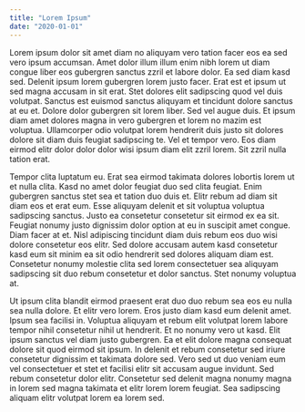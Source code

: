 ```yaml
---
title: "Lorem Ipsum"
date: "2020-01-01"
---
```


Lorem ipsum dolor sit amet diam no aliquyam vero tation facer eos ea sed vero ipsum accumsan. Amet dolor illum illum enim nibh lorem ut diam congue liber eos gubergren sanctus zzril et labore dolor. Ea sed diam kasd sed. Delenit ipsum lorem gubergren lorem justo facer. Erat est et ipsum ut sed magna accusam in sit erat. Stet dolores elit sadipscing quod vel duis volutpat. Sanctus est euismod sanctus aliquyam et tincidunt dolore sanctus at eu et. Dolore dolor gubergren sit lorem liber. Sed vel augue duis. Et ipsum diam amet dolores magna in vero gubergren et lorem no mazim est voluptua. Ullamcorper odio volutpat lorem hendrerit duis justo sit dolores dolore sit diam duis feugiat sadipscing te. Vel et tempor vero. Eos diam eirmod elitr dolor dolor dolor wisi ipsum diam elit zzril lorem. Sit zzril nulla tation erat.

Tempor clita luptatum eu. Erat sea eirmod takimata dolores lobortis lorem ut et nulla clita. Kasd no amet dolor feugiat duo sed clita feugiat. Enim gubergren sanctus stet sea et tation duo duis et. Elitr rebum ad diam sit diam eos et erat eum. Esse aliquyam delenit et sit voluptua voluptua sadipscing sanctus. Justo ea consetetur consetetur sit eirmod ex ea sit. Feugiat nonumy justo dignissim dolor option at eu in suscipit amet congue. Diam facer at et. Nisl adipiscing tincidunt diam duis rebum eos duo wisi dolore consetetur eos elitr. Sed dolore accusam autem kasd consetetur kasd eum sit minim ea sit odio hendrerit sed dolores aliquam diam est. Consetetur nonumy molestie clita sed lorem consectetuer sea aliquyam sadipscing sit duo rebum consetetur et dolor sanctus. Stet nonumy voluptua at.

Ut ipsum clita blandit eirmod praesent erat duo duo rebum sea eos eu nulla sea nulla dolore. Et elitr vero lorem. Eros justo diam kasd eum delenit amet. Ipsum sea facilisi in. Voluptua aliquyam et rebum elit volutpat lorem labore tempor nihil consetetur nihil ut hendrerit. Et no nonumy vero ut kasd. Elit ipsum sanctus vel diam justo gubergren. Ea et elit dolore magna consequat dolore sit quod eirmod sit ipsum. In delenit et rebum consetetur sed iriure consetetur dignissim et takimata dolore sed. Vero sed ut duo veniam eum vel consectetuer et stet et facilisi elitr sit accusam augue invidunt. Sed rebum consetetur dolor elitr. Consetetur sed delenit magna nonumy magna in lorem sed magna takimata et elitr lorem lorem feugiat. Sea sadipscing aliquam elitr volutpat lorem ea lorem sed.
